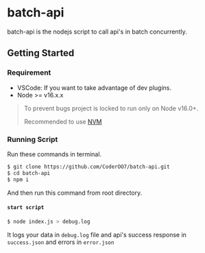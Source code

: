 # batch-api

batch-api is the nodejs script to call api's in batch concurrently.

## Getting Started

### Requirement

* VSCode: If you want to take advantage of dev plugins.
* Node >= v16.x.x

> To prevent bugs project is locked to run only on Node v16.0+.
>
> Recommended to use [NVM](https://github.com/creationix/nvm)

### Running Script

Run these commands in terminal.

```bash
$ git clone https://github.com/CoderOO7/batch-api.git
$ cd batch-api
$ npm i
```

And then run this command from root directory.
#### `start script`
```bash
$ node index.js > debug.log
```
It logs your data in `debug.log` file and api's success response in `success.json` and errors in `error.json`
